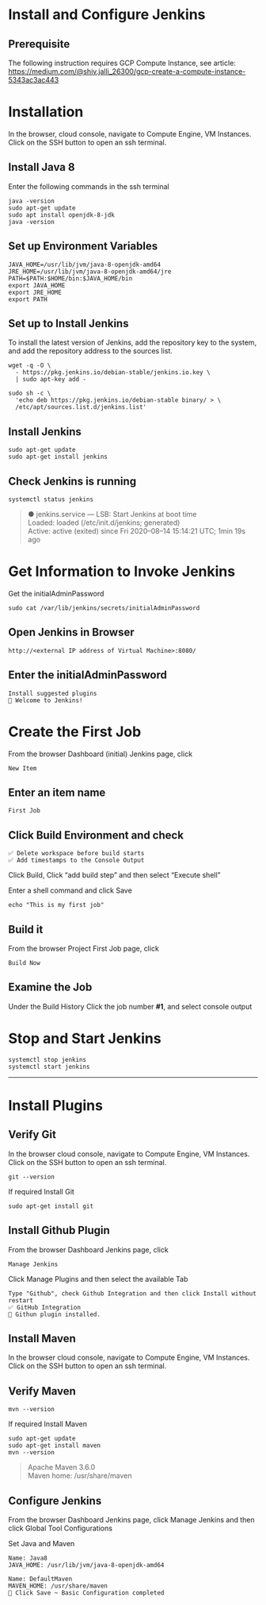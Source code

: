 # Install and Configure Jenkins

## Prerequisite
The following instruction requires GCP Compute Instance, see article: https://medium.com/@shiv.jalli_26300/gcp-create-a-compute-instance-5343ac3ac443

# Installation
In the browser, cloud console, navigate to Compute Engine, VM Instances. Click on the SSH button to open an ssh terminal.

## Install Java 8
Enter the following commands in the ssh terminal
```
java -version
sudo apt-get update
sudo apt install openjdk-8-jdk
java -version
```

## Set up Environment Variables

```
JAVA_HOME=/usr/lib/jvm/java-8-openjdk-amd64
JRE_HOME=/usr/lib/jvm/java-8-openjdk-amd64/jre
PATH=$PATH:$HOME/bin:$JAVA_HOME/bin
export JAVA_HOME
export JRE_HOME
export PATH
```

## Set up to Install Jenkins
To install the latest version of Jenkins, add the repository key to the system, and add the repository address to the sources list.
```
wget -q -O \
  - https://pkg.jenkins.io/debian-stable/jenkins.io.key \
  | sudo apt-key add -
```
```
sudo sh -c \
  'echo deb https://pkg.jenkins.io/debian-stable binary/ > \
  /etc/apt/sources.list.d/jenkins.list'
```
## Install Jenkins
```
sudo apt-get update
sudo apt-get install jenkins
```
## Check Jenkins is running
```
systemctl status jenkins
```
>● jenkins.service — LSB: Start Jenkins at boot time <br />
Loaded: loaded (/etc/init.d/jenkins; generated) <br />
Active: active (exited) since Fri 2020–08–14 15:14:21 UTC; 1min 19s ago <br />

# Get Information to Invoke Jenkins

Get the initialAdminPassword
```
sudo cat /var/lib/jenkins/secrets/initialAdminPassword
```
## Open Jenkins in Browser
```
http://<external IP address of Virtual Machine>:8080/
```

## Enter the initialAdminPassword
```Enter new username, password details
Install suggested plugins
👏 Welcome to Jenkins!
```

# Create the First Job
From the browser Dashboard (initial) Jenkins page, click

```
New Item
```

## Enter an item name
```
First Job
```

## Click Build Environment and check
```
✅ Delete workspace before build starts
✅ Add timestamps to the Console Output
```
Click Build, Click “add build step” and then select “Execute shell”

Enter a shell command and click Save

```
echo "This is my first job"
```

## Build it
From the browser Project First Job page, click

```
Build Now
```

## Examine the Job
Under the Build History Click the job number <b>#1</b>, and select console output

# Stop and Start Jenkins
```
systemctl stop jenkins
systemctl start jenkins
```
---

# Install Plugins

## Verify Git
In the browser cloud console, navigate to Compute Engine, VM Instances. Click on the SSH button to open an ssh terminal.
```
git --version
```

If required Install Git
```
sudo apt-get install git
```

## Install Github Plugin
From the browser Dashboard Jenkins page, click
```
Manage Jenkins
```
Click Manage Plugins and then select the available Tab

```
Type "Github", check Github Integration and then click Install without restart
✅ GitHub Integration
👏 Githun plugin installed.
```

## Install Maven

In the browser cloud console, navigate to Compute Engine, VM Instances. Click on the SSH button to open an ssh terminal.

## Verify Maven

```
mvn --version
```

If required Install Maven

```
sudo apt-get update
sudo apt-get install maven
mvn --version
```
>Apache Maven 3.6.0 <br />
>Maven home: /usr/share/maven<br />

## Configure Jenkins

From the browser Dashboard Jenkins page, click Manage Jenkins and then click Global Tool Configurations

Set Java and Maven
```
Name: Java8
JAVA_HOME: /usr/lib/jvm/java-8-openjdk-amd64
```
```
Name: DefaultMaven
MAVEN_HOME: /usr/share/maven
👏 Click Save ~ Basic Configuration completed
```
